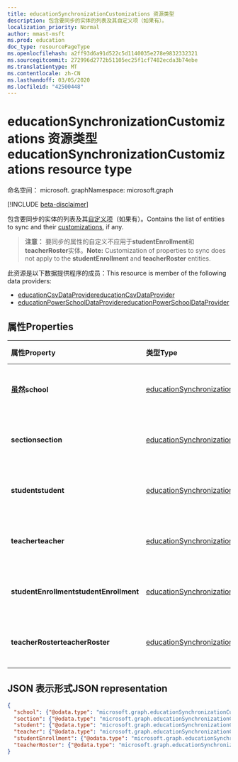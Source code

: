 ```yaml
---
title: educationSynchronizationCustomizations 资源类型
description: 包含要同步的实体的列表及其自定义项（如果有）。
localization_priority: Normal
author: mmast-msft
ms.prod: education
doc_type: resourcePageType
ms.openlocfilehash: a2ff93d6a91d522c5d1140035e278e9832332321
ms.sourcegitcommit: 272996d2772b51105ec25f1cf7482ecda3b74ebe
ms.translationtype: MT
ms.contentlocale: zh-CN
ms.lasthandoff: 03/05/2020
ms.locfileid: "42500448"
---
```

# <a name="educationsynchronizationcustomizations-resource-type"></a><span data-ttu-id="8c747-103">educationSynchronizationCustomizations 资源类型</span><span class="sxs-lookup"><span data-stu-id="8c747-103">educationSynchronizationCustomizations resource type</span></span>

<span data-ttu-id="8c747-104">命名空间： microsoft. graph</span><span class="sxs-lookup"><span data-stu-id="8c747-104">Namespace: microsoft.graph</span></span>

[!INCLUDE [beta-disclaimer](../../includes/beta-disclaimer.md)]

<span data-ttu-id="8c747-105">包含要同步的实体的列表及其[自定义项](educationsynchronizationcustomization.md)（如果有）。</span><span class="sxs-lookup"><span data-stu-id="8c747-105">Contains the list of entities to sync and their [customizations](educationsynchronizationcustomization.md), if any.</span></span>

> <span data-ttu-id="8c747-106">**注意：** 要同步的属性的自定义不应用于**studentEnrollment**和**teacherRoster**实体。</span><span class="sxs-lookup"><span data-stu-id="8c747-106">**Note:** Customization of properties to sync does not apply to the **studentEnrollment** and **teacherRoster** entities.</span></span>

<span data-ttu-id="8c747-107">此资源是以下数据提供程序的成员：</span><span class="sxs-lookup"><span data-stu-id="8c747-107">This resource is member of the following data providers:</span></span>

* [<span data-ttu-id="8c747-108">educationCsvDataProvider</span><span class="sxs-lookup"><span data-stu-id="8c747-108">educationCsvDataProvider</span></span>](educationcsvdataprovider.md)
* [<span data-ttu-id="8c747-109">educationPowerSchoolDataProvider</span><span class="sxs-lookup"><span data-stu-id="8c747-109">educationPowerSchoolDataProvider</span></span>](educationpowerschooldataprovider.md)

## <a name="properties"></a><span data-ttu-id="8c747-110">属性</span><span class="sxs-lookup"><span data-stu-id="8c747-110">Properties</span></span>

| <span data-ttu-id="8c747-111">属性</span><span class="sxs-lookup"><span data-stu-id="8c747-111">Property</span></span> | <span data-ttu-id="8c747-112">类型</span><span class="sxs-lookup"><span data-stu-id="8c747-112">Type</span></span> | <span data-ttu-id="8c747-113">说明</span><span class="sxs-lookup"><span data-stu-id="8c747-113">Description</span></span> |
|:-|:-|:-|
| <span data-ttu-id="8c747-114">**虽然**</span><span class="sxs-lookup"><span data-stu-id="8c747-114">**school**</span></span> | [<span data-ttu-id="8c747-115">educationSynchronizationCustomization</span><span class="sxs-lookup"><span data-stu-id="8c747-115">educationSynchronizationCustomization</span></span>](educationsynchronizationcustomization.md) |  <span data-ttu-id="8c747-116">自定义的学校实体。</span><span class="sxs-lookup"><span data-stu-id="8c747-116">Customization for a school entity.</span></span>        |
| <span data-ttu-id="8c747-117">**section**</span><span class="sxs-lookup"><span data-stu-id="8c747-117">**section**</span></span> | [<span data-ttu-id="8c747-118">educationSynchronizationCustomization</span><span class="sxs-lookup"><span data-stu-id="8c747-118">educationSynchronizationCustomization</span></span>](educationsynchronizationcustomization.md) |  <span data-ttu-id="8c747-119">节实体的自定义项。</span><span class="sxs-lookup"><span data-stu-id="8c747-119">Customization for a section entity.</span></span>         |
| <span data-ttu-id="8c747-120">**student**</span><span class="sxs-lookup"><span data-stu-id="8c747-120">**student**</span></span> | [<span data-ttu-id="8c747-121">educationSynchronizationCustomization</span><span class="sxs-lookup"><span data-stu-id="8c747-121">educationSynchronizationCustomization</span></span>](educationsynchronizationcustomization.md) |  <span data-ttu-id="8c747-122">学生实体的自定义。</span><span class="sxs-lookup"><span data-stu-id="8c747-122">Customization for a student entity.</span></span>         |
| <span data-ttu-id="8c747-123">**teacher**</span><span class="sxs-lookup"><span data-stu-id="8c747-123">**teacher**</span></span> | [<span data-ttu-id="8c747-124">educationSynchronizationCustomization</span><span class="sxs-lookup"><span data-stu-id="8c747-124">educationSynchronizationCustomization</span></span>](educationsynchronizationcustomization.md) |  <span data-ttu-id="8c747-125">为教师实体自定义。</span><span class="sxs-lookup"><span data-stu-id="8c747-125">Customization for a teacher entity.</span></span>         |
| <span data-ttu-id="8c747-126">**studentEnrollment**</span><span class="sxs-lookup"><span data-stu-id="8c747-126">**studentEnrollment**</span></span> | [<span data-ttu-id="8c747-127">educationSynchronizationCustomization</span><span class="sxs-lookup"><span data-stu-id="8c747-127">educationSynchronizationCustomization</span></span>](educationsynchronizationcustomization.md) |  <span data-ttu-id="8c747-128">学生注册的自定义。</span><span class="sxs-lookup"><span data-stu-id="8c747-128">Customization for student enrollment.</span></span>           |
| <span data-ttu-id="8c747-129">**teacherRoster**</span><span class="sxs-lookup"><span data-stu-id="8c747-129">**teacherRoster**</span></span> | [<span data-ttu-id="8c747-130">educationSynchronizationCustomization</span><span class="sxs-lookup"><span data-stu-id="8c747-130">educationSynchronizationCustomization</span></span>](educationsynchronizationcustomization.md) |       <span data-ttu-id="8c747-131">教师名单的自定义。</span><span class="sxs-lookup"><span data-stu-id="8c747-131">Customization for a teacher roster.</span></span>    |

## <a name="json-representation"></a><span data-ttu-id="8c747-132">JSON 表示形式</span><span class="sxs-lookup"><span data-stu-id="8c747-132">JSON representation</span></span>
<!-- {
  "blockType": "resource",
  "optionalProperties": [

  ],
  "@odata.type": "microsoft.graph.educationSynchronizationCustomizations"
}-->

```json
{
  "school": {"@odata.type": "microsoft.graph.educationSynchronizationCustomization"},
  "section": {"@odata.type": "microsoft.graph.educationSynchronizationCustomization"},
  "student": {"@odata.type": "microsoft.graph.educationSynchronizationCustomization"},
  "teacher": {"@odata.type": "microsoft.graph.educationSynchronizationCustomization"},
  "studentEnrollment": {"@odata.type": "microsoft.graph.educationSynchronizationCustomization"},
  "teacherRoster": {"@odata.type": "microsoft.graph.educationSynchronizationCustomization"}
}
```
